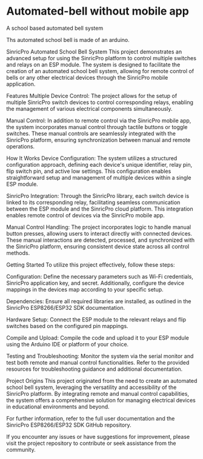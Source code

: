 # Automated-bell without mobile app
A school based automated bell system

Ths automated school bell is made of an arduino.

SinricPro Automated School Bell System
This project demonstrates an advanced setup for using the SinricPro platform to control multiple switches and relays on an ESP module. The system is designed to facilitate the creation of an automated school bell system, allowing for remote control of bells or any other electrical devices through the SinricPro mobile application.

Features
Multiple Device Control: The project allows for the setup of multiple SinricPro switch devices to control corresponding relays, enabling the management of various electrical components simultaneously.

Manual Control: In addition to remote control via the SinricPro mobile app, the system incorporates manual control through tactile buttons or toggle switches. These manual controls are seamlessly integrated with the SinricPro platform, ensuring synchronization between manual and remote operations.

How It Works
Device Configuration: The system utilizes a structured configuration approach, defining each device's unique identifier, relay pin, flip switch pin, and active low settings. This configuration enables straightforward setup and management of multiple devices within a single ESP module.

SinricPro Integration: Through the SinricPro library, each switch device is linked to its corresponding relay, facilitating seamless communication between the ESP module and the SinricPro cloud platform. This integration enables remote control of devices via the SinricPro mobile app.

Manual Control Handling: The project incorporates logic to handle manual button presses, allowing users to interact directly with connected devices. These manual interactions are detected, processed, and synchronized with the SinricPro platform, ensuring consistent device state across all control methods.

Getting Started
To utilize this project effectively, follow these steps:

Configuration: Define the necessary parameters such as Wi-Fi credentials, SinricPro application key, and secret. Additionally, configure the device mappings in the devices map according to your specific setup.

Dependencies: Ensure all required libraries are installed, as outlined in the SinricPro ESP8266/ESP32 SDK documentation.

Hardware Setup: Connect the ESP module to the relevant relays and flip switches based on the configured pin mappings.

Compile and Upload: Compile the code and upload it to your ESP module using the Arduino IDE or platform of your choice.

Testing and Troubleshooting: Monitor the system via the serial monitor and test both remote and manual control functionalities. Refer to the provided resources for troubleshooting guidance and additional documentation.

Project Origins
This project originated from the need to create an automated school bell system, leveraging the versatility and accessibility of the SinricPro platform. By integrating remote and manual control capabilities, the system offers a comprehensive solution for managing electrical devices in educational environments and beyond.

For further information, refer to the full user documentation and the SinricPro ESP8266/ESP32 SDK GitHub repository.

If you encounter any issues or have suggestions for improvement, please visit the project repository to contribute or seek assistance from the community.
